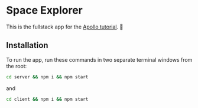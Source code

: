 # Space Explorer

This is the fullstack app for the [Apollo tutorial](http://apollographql.com/docs/tutorial/introduction.html). 🚀

## Installation

To run the app, run these commands in two separate terminal windows from the root:

```bash
cd server && npm i && npm start
```

and

```bash
cd client && npm i && npm start
```
